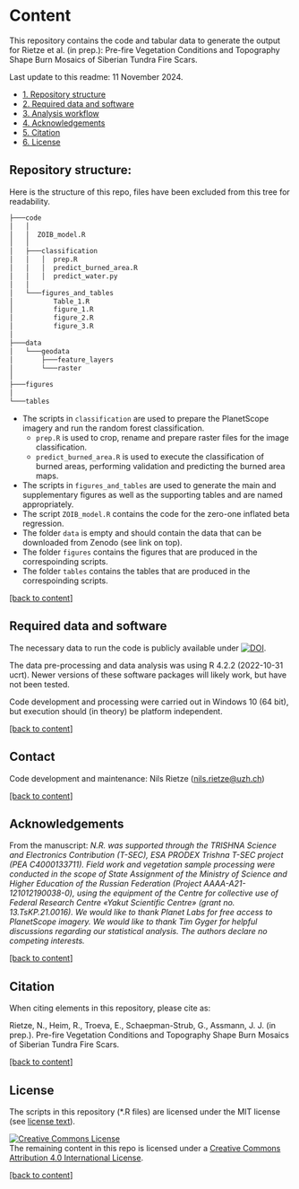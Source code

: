 # Content
This repository contains the code and tabular data to generate the output for Rietze et al. (in prep.): Pre-fire Vegetation Conditions and Topography Shape Burn Mosaics of Siberian Tundra Fire Scars.

Last update to this readme: 11 November 2024.

- [1. Repository structure](#1-repo-structure)
- [2. Required data and software](#2-required-data)
- [3. Analysis workflow](#3-analysis-workflow)
- [4. Acknowledgements](#4-acknowledgements)
- [5. Citation](#5-citation)
- [6. License](#6-license)

## Repository structure:
Here is the structure of this repo, files have been excluded from this tree for readability.

```bash
├───code
│   │
│   │  ZOIB_model.R
│   │
│   ├───classification
│   │   │  prep.R
│   │   │  predict_burned_area.R
│   │   │  predict_water.py
│   │
│   └───figures_and_tables
│          Table_1.R
│          figure_1.R
│          figure_2.R
│          figure_3.R
│    
├───data
│   └───geodata
│       ├───feature_layers
│       └───raster
│
├───figures  
│
└───tables
```

- The scripts in `classification` are used to prepare the PlanetScope imagery and run the random forest classification.
  - `prep.R` is used to crop, rename and prepare raster files for the image classification.
  - `predict_burned_area.R` is used to execute the classification of burned areas, performing validation and predicting the burned area maps.
- The scripts in `figures_and_tables` are used to generate the main and supplementary figures as well as the supporting tables and are named appropriately.
- The script `ZOIB_model.R` contains the code for the zero-one inflated beta regression. 
- The folder `data` is empty and should contain the data that can be downloaded from Zenodo (see link on top).
- The folder `figures` contains the figures that are produced in the correspoinding scripts.
- The folder `tables` contains the tables that are produced in the correspoinding scripts.

[\[back to content\]](#content)

## Required data and software
The necessary data to run the code is publicly available under [![DOI](https://img.shields.io/badge/DOI-10.5281/zenodo.12650945-blue)](https://doi.org/10.5281/zenodo.12650945).

The data pre-processing and data analysis was using R 4.2.2 (2022-10-31 ucrt). Newer versions of these software packages will likely work, but have not been tested.

Code development and processing were carried out in Windows 10 (64 bit), but execution should (in theory) be platform independent.

[\[back to content\]](#content)

## Contact
Code development and maintenance: Nils Rietze ([nils.rietze@uzh.ch](nils.rietze@uzh.ch))

[\[back to content\]](#content)

## Acknowledgements

From the manuscript:
*N.R. was supported through the TRISHNA Science and Electronics Contribution (T-SEC), ESA PRODEX Trishna T-SEC project (PEA C4000133711). Field work and vegetation sample processing were conducted in the scope of State Assignment of the Ministry of Science and Higher Education of the Russian Federation (Project  АААА-А21-121012190038-0), using the equipment of the Centre for collective use of Federal Research Centre «Yakut Scientific Centre» (grant no. 13.TsKP.21.0016). We would like to thank Planet Labs for free access to PlanetScope imagery. We would like to thank Tim Gyger for helpful discussions regarding our statistical analysis. The authors declare no competing interests.*

[\[back to content\]](#content)

## Citation
When citing elements in this repository, please cite as:

Rietze, N., Heim, R., Troeva, E., Schaepman-Strub, G., Assmann, J. J. (in prep.). Pre-fire Vegetation Conditions and Topography Shape Burn Mosaics of Siberian Tundra Fire Scars. 

[\[back to content\]](#content)

## License
The scripts in this repository (*.R files) are licensed under the MIT license (see [license text](https://github.com/nrietze/SiberiaFires/blob/main/LICENSE)).<br>

<a rel="license" href="http://creativecommons.org/licenses/by/4.0/"><img alt="Creative Commons License" style="border-width:0" src="https://i.creativecommons.org/l/by/4.0/88x31.png" /></a><br />The remaining content in this repo is licensed under a <a rel="license" href="http://creativecommons.org/licenses/by/4.0/">Creative Commons Attribution 4.0 International License</a>.

[\[back to content\]](#content)
